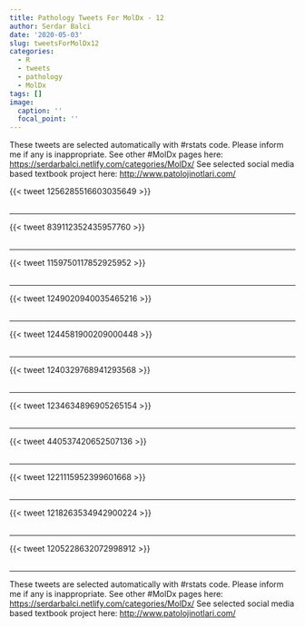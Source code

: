 ```yaml
---
title: Pathology Tweets For MolDx - 12
author: Serdar Balci
date: '2020-05-03'
slug: tweetsForMolDx12
categories:
  - R
  - tweets
  - pathology
  - MolDx
tags: []
image:
  caption: ''
  focal_point: ''
---
```



These tweets are selected automatically with #rstats code. Please inform me if any is inappropriate.
See other #MolDx pages here: https://serdarbalci.netlify.com/categories/MolDx/ 
See selected social media based textbook project here: http://www.patolojinotlari.com/

{{< tweet 1256285516603035649 >}}
<br>
<br>
<hr>
{{< tweet 839112352435957760 >}}
<br>
<br>
<hr>
{{< tweet 1159750117852925952 >}}
<br>
<br>
<hr>
{{< tweet 1249020940035465216 >}}
<br>
<br>
<hr>
{{< tweet 1244581900209000448 >}}
<br>
<br>
<hr>
{{< tweet 1240329768941293568 >}}
<br>
<br>
<hr>
{{< tweet 1234634896905265154 >}}
<br>
<br>
<hr>
{{< tweet 440537420652507136 >}}
<br>
<br>
<hr>
{{< tweet 1221115952399601668 >}}
<br>
<br>
<hr>
{{< tweet 1218263534942900224 >}}
<br>
<br>
<hr>
{{< tweet 1205228632072998912 >}}
<br>
<br>
<hr>


These tweets are selected automatically with #rstats code. Please inform me if any is inappropriate.
See other #MolDx pages here: https://serdarbalci.netlify.com/categories/MolDx/ 
See selected social media based textbook project here: http://www.patolojinotlari.com/
